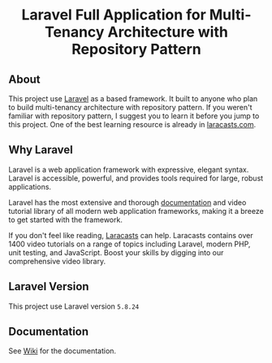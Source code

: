 <h1 align="center">Laravel Full Application for Multi-Tenancy Architecture with Repository Pattern</h1>

## About

This project use <a href="https://laravel.com">Laravel</a> as a based framework. It built to anyone who plan to build multi-tenancy architecture with repository pattern. If you weren't familiar with repository pattern, I suggest you to learn it before you jump to this project. One of the best learning resource is already in <a href="https://laracasts.com">laracasts.com</a>.

## Why Laravel

Laravel is a web application framework with expressive, elegant syntax. Laravel is accessible, powerful, and provides tools required for large, robust applications.

Laravel has the most extensive and thorough [documentation](https://laravel.com/docs) and video tutorial library of all modern web application frameworks, making it a breeze to get started with the framework.

If you don't feel like reading, [Laracasts](https://laracasts.com) can help. Laracasts contains over 1400 video tutorials on a range of topics including Laravel, modern PHP, unit testing, and JavaScript. Boost your skills by digging into our comprehensive video library.

## Laravel Version 

This project use Laravel version `5.8.24` 

## Documentation 

See <a href="https://github.com/denifelixe/multi-tenancy/wiki">Wiki</a> for the documentation.
